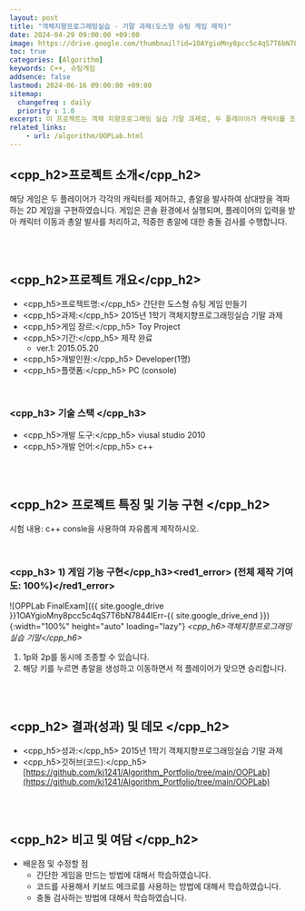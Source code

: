 ```yaml
---
layout: post
title: "객체지향프로그래밍실습 - 기말 과제(도스형 슈팅 게임 제작)"
date: 2024-04-29 09:00:00 +09:00
image: https://drive.google.com/thumbnail?id=1OAYgioMny8pcc5c4qS7T6bN7844IErr-
toc: true
categories: [Algorithm]
keywords: C++, 슈팅게임
addsence: false
lastmod: 2024-06-16 09:00:00 +09:00
sitemap:
  changefreq : daily
  priority : 1.0
excerpt: 이 프로젝트는 객체 지향프로그래밍 실습 기말 과제로, 두 플레이어가 캐릭터를 조종하며 총알을 발사해 상대를 격파하는 2D 콘솔 게임입니다.
related_links:
    - url: /algorithm/OOPLab.html
---
```


## <cpp_h2>프로젝트 소개</cpp_h2>

해당 게임은 두 플레이어가 각각의 캐릭터를 제어하고, 총알을 발사하여 상대방을 격파하는 2D 게임을 구현하였습니다. 게임은 콘솔 환경에서 실행되며, 플레이어의 입력을 받아 캐릭터 이동과 총알 발사를 처리하고, 적중한 총알에 대한 충돌 검사를 수행합니다.


<br>
<br>

## <cpp_h2>프로젝트 개요</cpp_h2>

- <span><cpp_h5>프로젝트명:</cpp_h5> 간단한 도스형 슈팅 게임 만들기</span>
- <span><cpp_h5>과제:</cpp_h5> 2015년 1학기 객체지향프로그래밍실습 기말 과제</span>
- <span><cpp_h5>게임 장르:</cpp_h5> Toy Project</span>
- <span><cpp_h5>기간:</cpp_h5> 제작 완료</span>
    - ver.1: 2015.05.20
- <span><cpp_h5>개발인원:</cpp_h5> Developer(1명)</span>
- <span><cpp_h5>플랫폼:</cpp_h5> PC (console)</span>

<br>

### <cpp_h3> 기술 스택 </cpp_h3>

- <span><cpp_h5>개발 도구:</cpp_h5> viusal studio 2010 </span>
- <span><cpp_h5>개발 언어:</cpp_h5> c++  </span>

<br>
<br>

## <cpp_h2> 프로젝트 특징 및 기능 구현 </cpp_h2>

시험 내용: c++ consle을 사용하여 자유롭게 제작하시오.

<br>

### <cpp_h3> 1) 게임 기능 구현</cpp_h3><red1_error> (전체 제작 기여도: 100%)</red1_error>

![OPPLab FinalExam]({{ site.google_drive }}1OAYgioMny8pcc5c4qS7T6bN7844IErr-{{ site.google_drive_end }}){:width="100%" height="auto" loading="lazy"}
*<cpp_h6>객체지향프로그래밍 실습 기말</cpp_h6>*

1. 1p와 2p를 동시에 조종할 수 있습니다.
2. 해당 키를 누르면 총알을 생성하고 이동하면서 적 플레이어가 맞으면 승리합니다.


<br>
<br>

## <cpp_h2> 결과(성과) 및 데모 </cpp_h2>

- <span><cpp_h5>성과:</cpp_h5> 2015년 1학기 객체지향프로그래밍실습 기말 과제 </span>
- <span><cpp_h5>깃허브(코드):</cpp_h5> [https://github.com/kj1241/Algorithm_Portfolio/tree/main/OOPLab](https://github.com/kj1241/Algorithm_Portfolio/tree/main/OOPLab)</span>

<br>
<br>

## <cpp_h2> 비고 및 여담 </cpp_h2>

- 배운점 및 수정할 점
	- 간단한 게임을 만드는 방법에 대해서 학습하였습니다.
	- 코드를 사용해서 키보드 메크로를 사용하는 방법에 대해서 학습하였습니다.
	- 충돌 검사하는 방법에 대해서 학습하였습니다.
